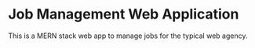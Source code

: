 # Job Management Web Application

This is a MERN stack web app to manage jobs for the typical web agency.
